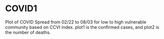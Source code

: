 # COVID1
Plot of COVID Spread from 02/22 to 08/03 for low to high vulnerable community based on CCVI index. plot1 is the confirmed cases, and plot2 is the number of deaths. 
